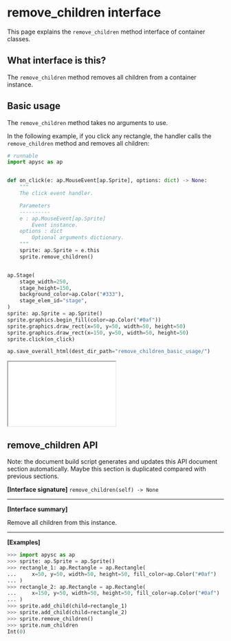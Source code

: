 # remove_children interface

This page explains the `remove_children` method interface of container classes.

## What interface is this?

The `remove_children` method removes all children from a container instance.

## Basic usage

The `remove_children` method takes no arguments to use.

In the following example, if you click any rectangle, the handler calls the `remove_children` method and removes all children:

```py
# runnable
import apysc as ap


def on_click(e: ap.MouseEvent[ap.Sprite], options: dict) -> None:
    """
    The click event handler.

    Parameters
    ----------
    e : ap.MouseEvent[ap.Sprite]
        Event instance.
    options : dict
        Optional arguments dictionary.
    """
    sprite: ap.Sprite = e.this
    sprite.remove_children()


ap.Stage(
    stage_width=250,
    stage_height=150,
    background_color=ap.Color("#333"),
    stage_elem_id="stage",
)
sprite: ap.Sprite = ap.Sprite()
sprite.graphics.begin_fill(color=ap.Color("#0af"))
sprite.graphics.draw_rect(x=50, y=50, width=50, height=50)
sprite.graphics.draw_rect(x=150, y=50, width=50, height=50)
sprite.click(on_click)

ap.save_overall_html(dest_dir_path="remove_children_basic_usage/")
```

<iframe src="static/remove_children_basic_usage/index.html" width="250" height="150"></iframe>

## remove_children API

<!-- Docstring: apysc._display.child_mixin.ChildMixIn.remove_children -->

<span class="inconspicuous-txt">Note: the document build script generates and updates this API document section automatically. Maybe this section is duplicated compared with previous sections.</span>

**[Interface signature]** `remove_children(self) -> None`<hr>

**[Interface summary]**

Remove all children from this instance.<hr>

**[Examples]**

```py
>>> import apysc as ap
>>> sprite: ap.Sprite = ap.Sprite()
>>> rectangle_1: ap.Rectangle = ap.Rectangle(
...     x=50, y=50, width=50, height=50, fill_color=ap.Color("#0af")
... )
>>> rectangle_2: ap.Rectangle = ap.Rectangle(
...     x=150, y=50, width=50, height=50, fill_color=ap.Color("#0af")
... )
>>> sprite.add_child(child=rectangle_1)
>>> sprite.add_child(child=rectangle_2)
>>> sprite.remove_children()
>>> sprite.num_children
Int(0)
```